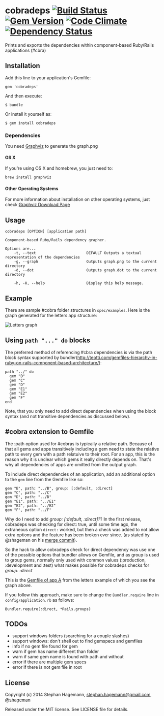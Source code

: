 # cobradeps [![Build Status](https://travis-ci.org/shageman/cobradeps.svg?branch=master)](https://travis-ci.org/shageman/cobradeps) [![Gem Version](https://badge.fury.io/rb/cobradeps.svg)](http://badge.fury.io/rb/cobradeps) [![Code Climate](https://codeclimate.com/github/shageman/cobradeps.png)](https://codeclimate.com/github/shageman/cobradeps) [![Dependency Status](https://gemnasium.com/shageman/cobradeps.svg)](https://gemnasium.com/shageman/cobradeps)

Prints and exports the dependencies within component-based Ruby/Rails applications (#cbra)

## Installation

Add this line to your application's Gemfile:

    gem 'cobradeps'

And then execute:

    $ bundle

Or install it yourself as:

    $ gem install cobradeps
    
### Dependencies

You need [Graphviz](http://graphviz.org/) to generate the graph.png

#### OS X

If you're using OS X and homebrew, you just need to:

```bash
brew install graphviz
```

#### Other Operating Systems

For more information about installation on other operating systems, just check [Graphviz Download Page](http://graphviz.org/Download..php)

## Usage

    cobradeps [OPTION] [application path]

    Component-based Ruby/Rails dependency grapher.

    Options are...
        -t, --text                       DEFAULT Outputs a textual representation of the dependencies
        -g, --graph                      Outputs graph.png to the current directory
        -d, --dot                        Outputs graph.dot to the current directory

        -h, -H, --help                   Display this help message.

## Example

There are sample #cobra folder structures in `spec/examples`. Here is the graph generated for the letters app structure:

![Letters graph](https://raw.githubusercontent.com/shageman/cobradeps/master/spec/examples/letters.png)

## Using `path "..." do` blocks
The preferred method of referencing #cbra dependencies is via the path block syntax supported by bundler(http://teotti.com/gemfiles-hierarchy-in-ruby-on-rails-component-based-architecture/):

    path "../" do
      gem "B"
      gem "C"
      gem "D"
      gem "E1"
      gem "E2"
      gem "F"
    end

Note, that you only need to add direct dependencies when using the block syntax (and not transitive dependencies as discussed below).

## #cobra extension to Gemfile

The :path option used for #cobras is typically a relative path. Because of that all gems and apps transitively including a
gem need to state the relative path to every gem with a path relatuive to their root. For an app, this is the reason why it is
unclear which gems it really directly depends on. That's why all dependencies of apps are omitted from the output graph.

To include direct dependencies of an application, add an additional option to the `gem` line from the Gemfile like so:

    gem "B", path: "../B", group: [:default, :direct]
    gem "C", path: "../C"
    gem "D", path: "../D"
    gem "E1", path: "../E1"
    gem "E2", path: "../E2"
    gem "F", path: "../F"

Why do I need to add _group: [:default, :direct]?_? In the first release, cobradeps was checking for direct: true, until some time ago, the extraneous option `direct:` worked, but then a check was added to not allow extra options and the feature has been broken ever since. (as stated by @shageman on his [merge commit](https://github.com/shageman/cobradeps/commit/6ccf345ab3a34d5f415bb2f381911a3143bb3fd5)).

So the hack to allow cobradeps check for direct dependency was use one of the possible options that bundler allows on Gemfile, and as group is used to group gems, normally only used with common values (:production, :development and :test) what makes possible for cobradeps checks for _group: :direct_

This is the [Gemfile of app A](https://github.com/shageman/cobradeps/blob/master/spec/examples/letters/A/Gemfile)
from the letters example of which you see the graph above.

If you follow this approach, make sure to change the `Bundler.require` line in `config/application.rb` as follows: 

    Bundler.require(:direct, *Rails.groups)

## TODOs

* support windows folders (searching for a couple slashes)
* support windows: don't shell out to find gemspecs and gemfiles
* info if no gem file found for gem
* warn if gem has name different than folder
* warn if same gem name is found with path and without
* error if there are multiple gem specs
* error if there is not gem file in root


## License

Copyright (c) 2014 Stephan Hagemann, stephan.hagemann@gmail.com, [@shageman](http://twitter.com/shageman)

Released under the MIT license. See LICENSE file for details.
